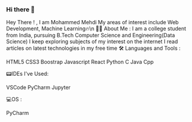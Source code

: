 ### Hi there 👋

<!--
**catosaurusrex2003/catosaurusrex2003** is a ✨ _special_ ✨ repository because its `README.md` (this file) appears on your GitHub profile.

Here are some ideas to get you started:

- 🔭 I’m currently working on ...
- 🌱 I’m currently learning ...
- 👯 I’m looking to collaborate on ...
- 🤔 I’m looking for help with ...
- 💬 Ask me about ...
- 📫 How to reach me: ...
- 😄 Pronouns: ...
- ⚡ Fun fact: ...
-->
Hey There !  , I am Mohammed Mehdi
My areas of interest include Web Development, Machine Learning🔥\n
👨‍💻 About Me :
I am a college student from India, pursuing B.Tech Computer Science and Engineering(Data Science)
I keep exploring subjects of my interest on the internet
I read articles on latest technologies in my free time
🛠️ Languages and Tools :

HTML5  CSS3  Boostrap  Javascript   React  Python  C  Java  Cpp 


📟IDEs I've Used:

VSCode  PyCharm  Jupyter

💻OS :

PyCharm 
